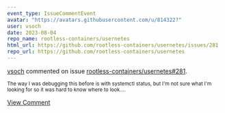 ```yaml
---
event_type: IssueCommentEvent
avatar: "https://avatars.githubusercontent.com/u/814322?"
user: vsoch
date: 2023-08-04
repo_name: rootless-containers/usernetes
html_url: https://github.com/rootless-containers/usernetes/issues/281
repo_url: https://github.com/rootless-containers/usernetes
---
```


<a href='https://github.com/vsoch' target='_blank'>vsoch</a> commented on issue <a href='https://github.com/rootless-containers/usernetes/issues/281' target='_blank'>rootless-containers/usernetes#281</a>.

<small>The way I was debugging this before is with systemctl status, but I'm not sure what I'm looking for so it was hard to know where to look....</small>

<a href='https://github.com/rootless-containers/usernetes/issues/281' target='_blank'>View Comment</a>